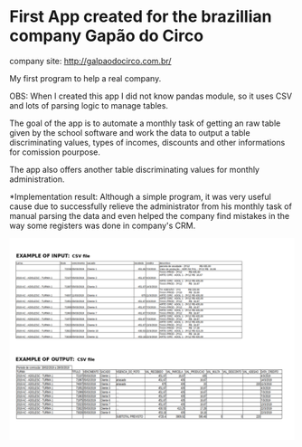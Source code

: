 # First App created for the brazillian company Gapão do Circo
company site: http://galpaodocirco.com.br/

My first program to help a real company.

OBS: When I created this app I did not know pandas module, so it uses CSV and lots of parsing logic to manage tables.

The goal of the app is to automate a monthly task of getting an raw table given by the school software and work the data to output a table discriminating values, types of incomes, discounts and other informations for comission pourpose.

The app also offers another table discriminating values for monthly administration.

*Implementation result: Although a simple program, it was very useful cause due to successfully relieve the administrator from his monthly task of manual parsing the data and even helped the company find mistakes in the way some registers was done in company's CRM.

![input and output example](https://github.com/dariodinizg/galpao/blob/master/v1/Input%20and%20output%20example.png)
